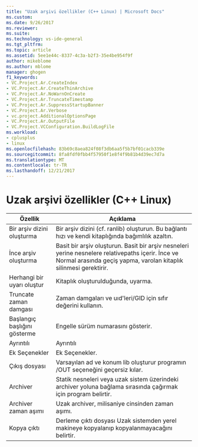 ```yaml
---
title: "Uzak arşivi özellikler (C++ Linux) | Microsoft Docs"
ms.custom: 
ms.date: 9/26/2017
ms.reviewer: 
ms.suite: 
ms.technology: vs-ide-general
ms.tgt_pltfrm: 
ms.topic: article
ms.assetid: 5ee1e44c-8337-4c3a-b2f3-35e4be954f9f
author: mikeblome
ms.author: mblome
manager: ghogen
f1_keywords:
- VC.Project.Ar.CreateIndex
- VC.Project.Ar.CreateThinArchive
- VC.Project.Ar.NoWarnOnCreate
- VC.Project.Ar.TruncateTimestamp
- VC.Project.Ar.SuppressStartupBanner
- VC.Project.Ar.Verbose
- vc.project.AdditionalOptionsPage
- VC.Project.Ar.OutputFile
- VC.Project.VCConfiguration.BuildLogFile
ms.workload:
- cplusplus
- linux
ms.openlocfilehash: 83b69c8aea824f08f3db6aa5f5b7bf01cacb339e
ms.sourcegitcommit: 8fa8fdf0fbb4f57950f1e8f4f9b81b4d39ec7d7a
ms.translationtype: MT
ms.contentlocale: tr-TR
ms.lasthandoff: 12/21/2017
---
```

# <a name="remote-archive-properties-c-linux"></a>Uzak arşivi özellikler (C++ Linux)

Özellik | Açıklama
--- | ---
Bir arşiv dizini oluşturma | Bir arşiv dizini (cf. ranlib) oluşturun.  Bu bağlantı hızı ve kendi kitaplığında bağımlılık azaltın.
İnce arşiv oluşturma | Basit bir arşiv oluşturun.  Basit bir arşiv nesneleri yerine nesnelere relativepaths içerir.  İnce ve Normal arasında geçiş yapma, varolan kitaplık silinmesi gerektirir.
Herhangi bir uyarı oluştur | Kitaplık oluşturulduğunda, uyarma.
Truncate zaman damgası | Zaman damgaları ve uıd'leri/GID için sıfır değerini kullanın.
Başlangıç başlığını gösterme | Engelle sürüm numarasını gösterir.
Ayrıntılı | Ayrıntılı
Ek Seçenekler | Ek Seçenekler.
Çıkış dosyası | Varsayılan ad ve konum lib oluşturur programın /OUT seçeneğini geçersiz kılar.
Archiver | Statik nesneleri veya uzak sistem üzerindeki archiver yoluna bağlama sırasında çağırmak için program belirtir.
Archiver zaman aşımı | Uzak archiver, milisaniye cinsinden zaman aşımı.
Kopya çıktı | Derleme çıktı dosyası Uzak sistemden yerel makineye kopyalanıp kopyalanmayacağını belirtir.
